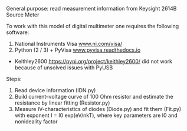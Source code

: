 General purpose: read measurement information from Keysight 2614B Source Meter

To work with this model of digital multimeter one requires the following software:
1. National Instruments Visa www.ni.com/visa/
2. Python (2 / 3) + PyVisa www.pyvisa.readthedocs.io
* Keithley2600 https://pypi.org/project/keithley2600/ did not work because of unsolved issues with PyUSB

Steps:
1) Read device information (IDN.py)
2) Build current–voltage curve of 100 Ohm resistor and estimate the resistance by linear fitting (Resistor.py)
3) Measure IV-characteristics of diodes (Diode.py) and fit them (Fit.py) with exponent I = I0 exp(eV/nkT), where key parameters are I0 and nonideality factor
